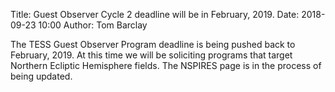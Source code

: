 Title: Guest Observer Cycle 2 deadline will be in February, 2019.
Date: 2018-09-23 10:00
Author: Tom Barclay

The TESS Guest Observer Program deadline is being pushed back to February, 2019. At this time we will be soliciting programs that target Northern Ecliptic Hemisphere fields. The NSPIRES page is in the process of being updated.